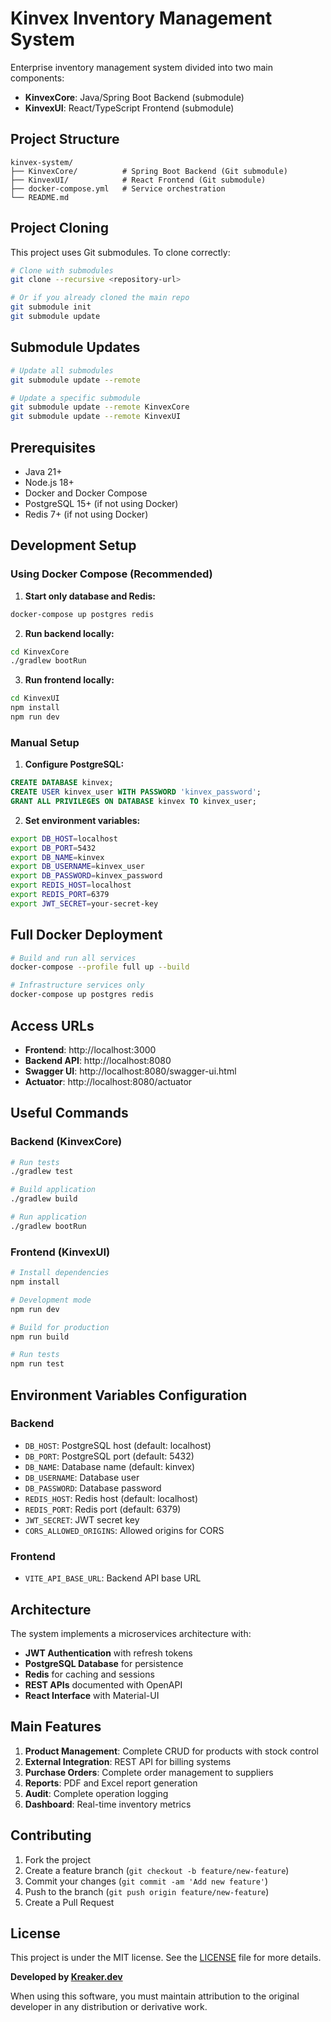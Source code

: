 # Kinvex Inventory Management System

Enterprise inventory management system divided into two main components:
- **KinvexCore**: Java/Spring Boot Backend (submodule)
- **KinvexUI**: React/TypeScript Frontend (submodule)

## Project Structure

```
kinvex-system/
├── KinvexCore/          # Spring Boot Backend (Git submodule)
├── KinvexUI/            # React Frontend (Git submodule)
├── docker-compose.yml   # Service orchestration
└── README.md
```

## Project Cloning

This project uses Git submodules. To clone correctly:

```bash
# Clone with submodules
git clone --recursive <repository-url>

# Or if you already cloned the main repo
git submodule init
git submodule update
```

## Submodule Updates

```bash
# Update all submodules
git submodule update --remote

# Update a specific submodule
git submodule update --remote KinvexCore
git submodule update --remote KinvexUI
```

## Prerequisites

- Java 21+
- Node.js 18+
- Docker and Docker Compose
- PostgreSQL 15+ (if not using Docker)
- Redis 7+ (if not using Docker)

## Development Setup

### Using Docker Compose (Recommended)

1. **Start only database and Redis:**
```bash
docker-compose up postgres redis
```

2. **Run backend locally:**
```bash
cd KinvexCore
./gradlew bootRun
```

3. **Run frontend locally:**
```bash
cd KinvexUI
npm install
npm run dev
```

### Manual Setup

1. **Configure PostgreSQL:**
```sql
CREATE DATABASE kinvex;
CREATE USER kinvex_user WITH PASSWORD 'kinvex_password';
GRANT ALL PRIVILEGES ON DATABASE kinvex TO kinvex_user;
```

2. **Set environment variables:**
```bash
export DB_HOST=localhost
export DB_PORT=5432
export DB_NAME=kinvex
export DB_USERNAME=kinvex_user
export DB_PASSWORD=kinvex_password
export REDIS_HOST=localhost
export REDIS_PORT=6379
export JWT_SECRET=your-secret-key
```

## Full Docker Deployment

```bash
# Build and run all services
docker-compose --profile full up --build

# Infrastructure services only
docker-compose up postgres redis
```

## Access URLs

- **Frontend**: http://localhost:3000
- **Backend API**: http://localhost:8080
- **Swagger UI**: http://localhost:8080/swagger-ui.html
- **Actuator**: http://localhost:8080/actuator

## Useful Commands

### Backend (KinvexCore)
```bash
# Run tests
./gradlew test

# Build application
./gradlew build

# Run application
./gradlew bootRun
```

### Frontend (KinvexUI)
```bash
# Install dependencies
npm install

# Development mode
npm run dev

# Build for production
npm run build

# Run tests
npm run test
```

## Environment Variables Configuration

### Backend
- `DB_HOST`: PostgreSQL host (default: localhost)
- `DB_PORT`: PostgreSQL port (default: 5432)
- `DB_NAME`: Database name (default: kinvex)
- `DB_USERNAME`: Database user
- `DB_PASSWORD`: Database password
- `REDIS_HOST`: Redis host (default: localhost)
- `REDIS_PORT`: Redis port (default: 6379)
- `JWT_SECRET`: JWT secret key
- `CORS_ALLOWED_ORIGINS`: Allowed origins for CORS

### Frontend
- `VITE_API_BASE_URL`: Backend API base URL

## Architecture

The system implements a microservices architecture with:
- **JWT Authentication** with refresh tokens
- **PostgreSQL Database** for persistence
- **Redis** for caching and sessions
- **REST APIs** documented with OpenAPI
- **React Interface** with Material-UI

## Main Features

1. **Product Management**: Complete CRUD for products with stock control
2. **External Integration**: REST API for billing systems
3. **Purchase Orders**: Complete order management to suppliers
4. **Reports**: PDF and Excel report generation
5. **Audit**: Complete operation logging
6. **Dashboard**: Real-time inventory metrics

## Contributing

1. Fork the project
2. Create a feature branch (`git checkout -b feature/new-feature`)
3. Commit your changes (`git commit -am 'Add new feature'`)
4. Push to the branch (`git push origin feature/new-feature`)
5. Create a Pull Request

## License

This project is under the MIT license. See the [LICENSE](LICENSE) file for more details.

**Developed by [Kreaker.dev](https://kreaker.dev)**

When using this software, you must maintain attribution to the original developer in any distribution or derivative work.
